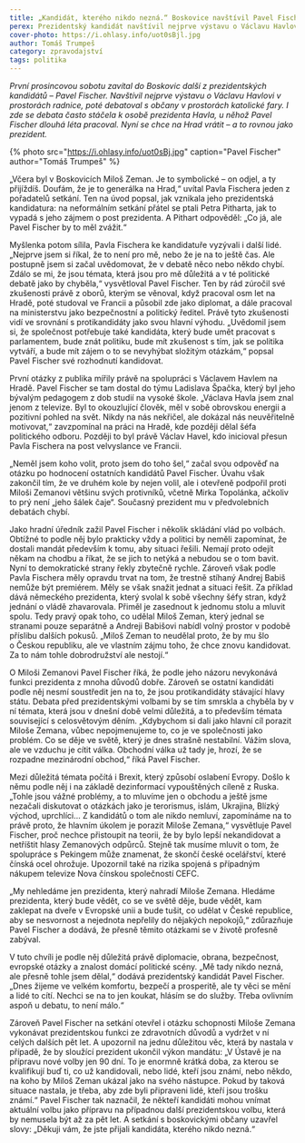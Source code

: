 ```yaml
---
title: „Kandidát, kterého nikdo nezná.“ Boskovice navštívil Pavel Fischer
perex: Prezidentský kandidát navštívil nejprve výstavu o Václavu Havlovi v prostorách radnice, poté debatoval s občany v prostorách katolické fary.
cover-photo: https://i.ohlasy.info/uot0sBjl.jpg
author: Tomáš Trumpeš
category: zpravodajství
tags: politika
---
```


*První prosincovou sobotu zavítal do Boskovic další z prezidentských kandidátů – Pavel Fischer. Navštívil nejprve výstavu o Václavu Havlovi v prostorách radnice, poté debatoval s občany v prostorách katolické fary. I zde se debata často stáčela k osobě prezidenta Havla, u něhož Pavel Fischer dlouhá léta pracoval. Nyní se chce na Hrad vrátit – a to rovnou jako prezident.*

{% photo src="https://i.ohlasy.info/uot0sBj.jpg" caption="Pavel Fischer" author="Tomáš Trumpeš" %}

„Včera byl v Boskovicích Miloš Zeman. Je to symbolické – on odjel, a ty přijíždíš. Doufám, že je to generálka na Hrad,“ uvítal Pavla Fischera jeden z pořadatelů setkání. Ten na úvod popsal, jak vznikala jeho prezidentská kandidatura: na neformálním setkání přátel se ptali Petra Pitharta, jak to vypadá s jeho zájmem o post prezidenta. A Pithart odpověděl: „Co já, ale Pavel Fischer by to měl zvážit.“

Myšlenka potom sílila, Pavla Fischera ke kandidatuře vyzývali i další lidé. „Nejprve jsem si říkal, že to není pro mě, nebo že je na to ještě čas. Ale postupně jsem si začal uvědomovat, že v debatě něco nebo někdo chybí. Zdálo se mi, že jsou témata, která jsou pro mě důležitá a v té politické debatě jako by chyběla,“ vysvětloval Pavel Fischer. Ten by rád zúročil své zkušenosti právě z oborů, kterým se věnoval, když pracoval osm let na Hradě, poté studoval ve Francii a působil zde jako diplomat, a dále pracoval na ministerstvu jako bezpečnostní a politický ředitel. Právě tyto zkušenosti vidí ve srovnání s protikandidáty jako svou hlavní výhodu. „Uvědomil jsem si, že společnost potřebuje také kandidáta, který bude umět pracovat s parlamentem, bude znát politiku, bude mít zkušenost s tím, jak se politika vytváří, a bude mít zájem o to se nevyhýbat složitým otázkám,“ popsal Pavel Fischer své rozhodnutí kandidovat.

První otázky z publika mířily právě na spolupráci s Václavem Havlem na Hradě. Pavel Fischer se tam dostal do týmu Ladislava Špačka, který byl jeho bývalým pedagogem z dob studií na vysoké škole. „Václava Havla jsem znal jenom z televize. Byl to okouzlující člověk, měl v sobě obrovskou energii a pozitivní pohled na svět. Nikdy na nás nekřičel, ale dokázal nás neuvěřitelně motivovat,“ zavzpomínal na práci na Hradě, kde později dělal šéfa politického odboru. Později to byl právě Václav Havel, kdo inicioval přesun Pavla Fischera na post velvyslance ve Francii.

„Neměl jsem koho volit, proto jsem do toho šel,“ začal svou odpověď na otázku po hodnocení ostatních kandidátů Pavel Fischer. Úvahu však zakončil tím, že ve druhém kole by nejen volil, ale i otevřeně podpořil proti Miloši Zemanovi většinu svých protivníků, včetně Mirka Topolánka, ačkoliv to prý není „jeho šálek čaje“. Současný prezident mu v předvolebních debatách chybí.

Jako hradní úředník zažil Pavel Fischer i několik skládání vlád po volbách. Obtížné to podle něj bylo prakticky vždy a politici by neměli zapomínat, že dostali mandát především k tomu, aby situaci řešili. Nemají proto odejít někam na chodbu a říkat, že se jich to netýká a nebudou se o tom bavit. Nyní to demokratické strany řekly zbytečně rychle. Zároveň však podle Pavla Fischera měly opravdu trvat na tom, že trestně stíhaný Andrej Babiš nemůže být premiérem. Měly se však snažit jednat a situaci řešit. Za příklad dává německého prezidenta, který svolal k sobě všechny šéfy stran, když jednání o vládě zhavarovala. Přiměl je zasednout k jednomu stolu a mluvit spolu. Tedy pravý opak toho, co udělal Miloš Zeman, který jednal se stranami pouze separátně a Andreji Babišovi nabídl volný prostor v podobě příslibu dalších pokusů. „Miloš Zeman to neudělal proto, že by mu šlo o Českou republiku, ale ve vlastním zájmu toho, že chce znovu kandidovat. Za to nám tohle dobrodružství ale nestojí.“

O Miloši Zemanovi Pavel Fischer říká, že podle jeho názoru nevykonává funkci prezidenta z mnoha důvodů dobře. Zároveň se ostatní kandidáti podle něj nesmí soustředit jen na to, že jsou protikandidáty stávající hlavy státu. Debata před prezidentskými volbami by se tím smrskla a chyběla by v ní témata, která jsou v dnešní době velmi důležitá, a to především témata související s celosvětovým děním. „Kdybychom si dali jako hlavní cíl porazit Miloše Zemana, vůbec nepojmenujeme to, co je ve společnosti jako problém. Co se děje ve světě, který je dnes strašně nestabilní. Vážím slova, ale ve vzduchu je cítit válka. Obchodní válka už tady je, hrozí, že se rozpadne mezinárodní obchod,“ říká Pavel Fischer.

Mezi důležitá témata počítá i Brexit, který způsobí oslabení Evropy. Došlo k němu podle něj i na základě dezinformací vypouštěných cíleně z Ruska. „Tohle jsou vážné problémy, a to mluvíme jen o obchodu a ještě jsme nezačali diskutovat o otázkách jako je terorismus, islám, Ukrajina, Blízký východ, uprchlíci… Z kandidátů o tom ale nikdo nemluví, zapomínáme na to právě proto, že hlavním úkolem je porazit Miloše Zemana,“ vysvětluje Pavel Fischer, proč nechce přistoupit na teorii, že by bylo lepší nekandidovat a netříštit hlasy Zemanových odpůrců. Stejně tak musíme mluvit o tom, že spolupráce s Pekingem může znamenat, že skončí české ocelářství, které čínská ocel ohrožuje. Upozornil také na rizika spojená s případným nákupem televize Nova čínskou společností CEFC.

„My nehledáme jen prezidenta, který nahradí Miloše Zemana. Hledáme prezidenta, který bude vědět, co se ve světě děje, bude vědět, kam zaklepat na dveře v Evropské unii a bude tušit, co udělat v České republice, aby se nesvornost a nejednota nepřelily do nějakých nepokojů,“ zdůrazňuje Pavel Fischer a dodává, že přesně těmito otázkami se v životě profesně zabýval. 

V tuto chvíli je podle něj důležitá právě diplomacie, obrana, bezpečnost, evropské otázky a znalost domácí politické scény. „Mě tady nikdo nezná, ale přesně tohle jsem dělal,“ dodává prezidentský kandidát Pavel Fischer. „Dnes žijeme ve velkém komfortu, bezpečí a prosperitě, ale ty věci se mění a lidé to cítí. Nechci se na to jen koukat, hlásím se do služby. Třeba ovlivním aspoň u debatu, to není málo.“

Zároveň Pavel Fischer na setkání otevřel i otázku schopnosti Miloše Zemana vykonávat prezidentskou funkci ze zdravotních důvodů a vydržet v ní celých dalších pět let. A upozornil na jednu důležitou věc, která by nastala v případě, že by sloužící prezident ukončil výkon mandátu: „V Ústavě je na přípravu nové volby jen 90 dní. To je enormně krátká doba, za kterou se kvalifikují buď ti, co už kandidovali, nebo lidé, kteří jsou známí, nebo někdo, na koho by Miloš Zeman ukázal jako na svého nástupce. Pokud by taková situace nastala, je třeba, aby zde byli připraveni lidé, kteří jsou trošku známí.“ Pavel Fischer tak naznačil, že někteří kandidáti mohou vnímat aktuální volbu jako přípravu na případnou další prezidentskou volbu, která by nemusela být až za pět let. A setkání s boskovickými občany uzavřel slovy: „Děkuji vám, že jste přijali kandidáta, kterého nikdo nezná.“
